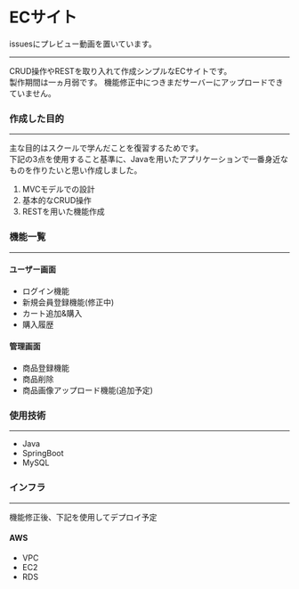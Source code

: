 # ECサイト   
issuesにプレビュー動画を置いています。
___
CRUD操作やRESTを取り入れて作成シンプルなECサイトです。  
製作期間は一ヵ月弱です。
機能修正中につきまだサーバーにアップロードできていません。


### 作成した目的
___
主な目的はスクールで学んだことを復習するためです。   
下記の3点を使用すること基準に、Javaを用いたアプリケーションで一番身近なものを作りたいと思い作成しました。
1. MVCモデルでの設計
1. 基本的なCRUD操作
1. RESTを用いた機能作成


### 機能一覧
___
#### ユーザー画面
+ ログイン機能
+ 新規会員登録機能(修正中)
+ カート追加&購入 
+ 購入履歴

#### 管理画面
+ 商品登録機能
+ 商品削除
+ 商品画像アップロード機能(追加予定)


### 使用技術
___
+ Java
+ SpringBoot
+ MySQL


### インフラ
___
機能修正後、下記を使用してデプロイ予定
#### AWS
+ VPC
+ EC2
+ RDS
